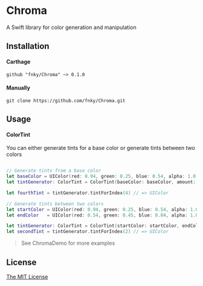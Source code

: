 Chroma
======

A Swift library for color generation and manipulation

## Installation

#### Carthage

```
github "fnky/Chroma" ~> 0.1.0
```

#### Manually

```
git clone https://github.com/fnky/Chroma.git
```

## Usage

#### ColorTint

You can either generate tints for a base color or generate tints between
two colors

```swift

// Generate tints from a base color
let baseColor = UIColor(red: 0.94, green: 0.25, blue: 0.54, alpha: 1.0)
let tintGenerator: ColorTint = ColorTint(baseColor: baseColor, amount: 20)

let fourthTint = tintGenerator.tintForIndex(4) // => UIColor

// Generate tints between two colors
let startColor = UIColor(red: 0.94, green: 0.25, blue: 0.54, alpha: 1.0)
let endColor   = UIColor(red: 0.54, green: 0.45, blue: 0.04, alpha: 1.0)

let tintGenerator: ColorTint = ColorTint(startColor: startColor, endColor: endColor, amount: 20)
let secondTint = tintGenerator.tintForIndex(2) // => UIColor

```

> See ChromaDemo for more examples

## License

[The MIT License](LICENSE)
